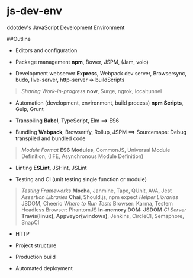 # js-dev-env
ddotdev's JavaScript Development Environment

##Outline
- Editors and configuration

- Package management
**npm**, Bower, JSPM, (Jam, volo)

- Development webserver
**Express**, Webpack dev server, Browsersync, budo, live-server, http-server
=> buildScripts
>*Sharing Work-in-progress*
**now**, Surge, ngrok, localtunnel

- Automation (development, environment, build process)
**npm Scripts**, Gulp, Grunt

- Transpiling
**Babel**, TypeScript, Elm
==> ES6

- Bundling
**Webpack**, Browserify, Rollup, JSPM
==> Sourcemaps: Debug transpiled and bundled code
>*Module Format*
**ES6 Modules**, CommonJS, Universal Module Definition, (IIFE, Asynchronous Module Definition)

- Linting
**ESLint**, JSHint, JSLint

- Testing and CI (unit testing:single function or module)
>*Testing Frameworks*
**Mocha**, Janmine, Tape, QUnit, AVA, Jest
>*Assertion Libraries*
**Chai**, Should.js, npm expect
>*Helper Libraries*
JSDOM, Cheerio
>*Where to Run Tests*
Browser: Karma, Testem
Headless Browser: PhantomJS
**In-memory DOM: JSDOM**
>*CI Server*
**Travis(linux), Appveyor(windows)**, Jenkins, CircleCI, Semaphore, SnapCI

- HTTP

- Project structure
- Production build
- Automated deployment
